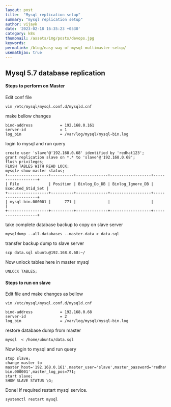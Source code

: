 ```yaml
---
layout: post
title:  "Mysql replication setup"
summary: "mysql replication setup"
author: vijayk
date: '2023-02-18 16:35:23 +0530'
category: k8s
thumbnail: /assets/img/posts/devops.jpg
keywords: 
permalink: /blog/easy-way-of-mysql-multimaster-setup/
usemathjax: true
---
```


## Mysql 5.7 database replication    
#### Steps to perform on Master    
Edit conf file    
```
vim /etc/mysql/mysql.conf.d/mysqld.cnf
```   
make bellow changes   
```
bind-address            = 192.168.0.161
server-id               = 1
log_bin                 = /var/log/mysql/mysql-bin.log
```    
login to mysql and run query    
```
create user 'slave'@'192.168.0.68' identified by 'redhat123';
grant replication slave on *.* to 'slave'@'192.168.0.68';
flush privileges;
FLUSH TABLES WITH READ LOCK;
mysql> show master status;
+------------------+----------+--------------+------------------+-------------------+
| File             | Position | Binlog_Do_DB | Binlog_Ignore_DB | Executed_Gtid_Set |
+------------------+----------+--------------+------------------+-------------------+
| mysql-bin.000001 |      771 |              |                  |                   |
+------------------+----------+--------------+------------------+-------------------+
```   
take complete database backup to copy on slave server    
```
mysqldump --all-databases --master-data > data.sql
```    
transfer backup dump to slave server    
```
scp data.sql ubuntu@192.168.0.68:~/
```   
Now unlock tables here in master mysql   
```
UNLOCK TABLES;
```

#### Steps to run on slave    
Edit file and make changes as bellow    
```
vim /etc/mysql/mysql.conf.d/mysqld.cnf

bind-address            = 192.168.0.68
server-id               = 2
log_bin                 = /var/log/mysql/mysql-bin.log
```    
restore database dump from master   
```
mysql  < /home/ubuntu/data.sql
```   
Now login to mysql  and run query    
```
stop slave;
change master to master_host='192.168.0.161',master_user='slave',master_password='redhat123',master_log_file='mysql-bin.000001',master_log_pos=771;
start slave;
SHOW SLAVE STATUS \G;
```

Done!   If required restart mysql service.    
```
systemctl restart mysql
```

